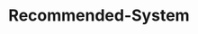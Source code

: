 ---
title: "Recommended-System"
layout: category
permalink: /Study-log/Recommended-System # url
author_profile: true
taxonomy: Recommended-System

---